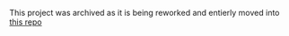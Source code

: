 This project was archived as it is being reworked and entierly moved into [this repo](https://github.com/izzyn/sitev2)
